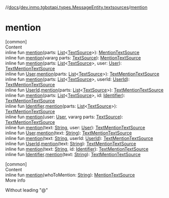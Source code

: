 //[docs](../../index.md)/[dev.inmo.tgbotapi.types.MessageEntity.textsources](index.md)/[mention](mention.md)



# mention  
[common]  
Content  
inline fun [mention](mention.md)(parts: [List](https://kotlinlang.org/api/latest/jvm/stdlib/kotlin.collections/-list/index.html)<[TextSource](../dev.inmo.tgbotapi.CommonAbstracts/-text-source/index.md)>): [MentionTextSource](-mention-text-source/index.md)  
inline fun [mention](mention.md)(vararg parts: [TextSource](../dev.inmo.tgbotapi.CommonAbstracts/-text-source/index.md)): [MentionTextSource](-mention-text-source/index.md)  
inline fun [mention](mention.md)(parts: [List](https://kotlinlang.org/api/latest/jvm/stdlib/kotlin.collections/-list/index.html)<[TextSource](../dev.inmo.tgbotapi.CommonAbstracts/-text-source/index.md)>, user: [User](../dev.inmo.tgbotapi.types/-user/index.md)): [TextMentionTextSource](-text-mention-text-source/index.md)  
inline fun [User](../dev.inmo.tgbotapi.types/-user/index.md).[mention](mention.md)(parts: [List](https://kotlinlang.org/api/latest/jvm/stdlib/kotlin.collections/-list/index.html)<[TextSource](../dev.inmo.tgbotapi.CommonAbstracts/-text-source/index.md)>): [TextMentionTextSource](-text-mention-text-source/index.md)  
inline fun [mention](mention.md)(parts: [List](https://kotlinlang.org/api/latest/jvm/stdlib/kotlin.collections/-list/index.html)<[TextSource](../dev.inmo.tgbotapi.CommonAbstracts/-text-source/index.md)>, userId: [UserId](../dev.inmo.tgbotapi.types/index.md#%5Bdev.inmo.tgbotapi.types%2FUserId%2F%2F%2FPointingToDeclaration%2F%5D%2FClasslikes%2F625018081)): [TextMentionTextSource](-text-mention-text-source/index.md)  
inline fun [UserId](../dev.inmo.tgbotapi.types/index.md#%5Bdev.inmo.tgbotapi.types%2FUserId%2F%2F%2FPointingToDeclaration%2F%5D%2FClasslikes%2F625018081).[mention](mention.md)(parts: [List](https://kotlinlang.org/api/latest/jvm/stdlib/kotlin.collections/-list/index.html)<[TextSource](../dev.inmo.tgbotapi.CommonAbstracts/-text-source/index.md)>): [TextMentionTextSource](-text-mention-text-source/index.md)  
inline fun [mention](mention.md)(parts: [List](https://kotlinlang.org/api/latest/jvm/stdlib/kotlin.collections/-list/index.html)<[TextSource](../dev.inmo.tgbotapi.CommonAbstracts/-text-source/index.md)>, id: [Identifier](../dev.inmo.tgbotapi.types/index.md#%5Bdev.inmo.tgbotapi.types%2FIdentifier%2F%2F%2FPointingToDeclaration%2F%5D%2FClasslikes%2F625018081)): [TextMentionTextSource](-text-mention-text-source/index.md)  
inline fun [Identifier](../dev.inmo.tgbotapi.types/index.md#%5Bdev.inmo.tgbotapi.types%2FIdentifier%2F%2F%2FPointingToDeclaration%2F%5D%2FClasslikes%2F625018081).[mention](mention.md)(parts: [List](https://kotlinlang.org/api/latest/jvm/stdlib/kotlin.collections/-list/index.html)<[TextSource](../dev.inmo.tgbotapi.CommonAbstracts/-text-source/index.md)>): [TextMentionTextSource](-text-mention-text-source/index.md)  
inline fun [mention](mention.md)(user: [User](../dev.inmo.tgbotapi.types/-user/index.md), vararg parts: [TextSource](../dev.inmo.tgbotapi.CommonAbstracts/-text-source/index.md)): [TextMentionTextSource](-text-mention-text-source/index.md)  
inline fun [mention](mention.md)(text: [String](https://kotlinlang.org/api/latest/jvm/stdlib/kotlin/-string/index.html), user: [User](../dev.inmo.tgbotapi.types/-user/index.md)): [TextMentionTextSource](-text-mention-text-source/index.md)  
inline fun [User](../dev.inmo.tgbotapi.types/-user/index.md).[mention](mention.md)(text: [String](https://kotlinlang.org/api/latest/jvm/stdlib/kotlin/-string/index.html)): [TextMentionTextSource](-text-mention-text-source/index.md)  
inline fun [mention](mention.md)(text: [String](https://kotlinlang.org/api/latest/jvm/stdlib/kotlin/-string/index.html), userId: [UserId](../dev.inmo.tgbotapi.types/index.md#%5Bdev.inmo.tgbotapi.types%2FUserId%2F%2F%2FPointingToDeclaration%2F%5D%2FClasslikes%2F625018081)): [TextMentionTextSource](-text-mention-text-source/index.md)  
inline fun [UserId](../dev.inmo.tgbotapi.types/index.md#%5Bdev.inmo.tgbotapi.types%2FUserId%2F%2F%2FPointingToDeclaration%2F%5D%2FClasslikes%2F625018081).[mention](mention.md)(text: [String](https://kotlinlang.org/api/latest/jvm/stdlib/kotlin/-string/index.html)): [TextMentionTextSource](-text-mention-text-source/index.md)  
inline fun [mention](mention.md)(text: [String](https://kotlinlang.org/api/latest/jvm/stdlib/kotlin/-string/index.html), id: [Identifier](../dev.inmo.tgbotapi.types/index.md#%5Bdev.inmo.tgbotapi.types%2FIdentifier%2F%2F%2FPointingToDeclaration%2F%5D%2FClasslikes%2F625018081)): [TextMentionTextSource](-text-mention-text-source/index.md)  
inline fun [Identifier](../dev.inmo.tgbotapi.types/index.md#%5Bdev.inmo.tgbotapi.types%2FIdentifier%2F%2F%2FPointingToDeclaration%2F%5D%2FClasslikes%2F625018081).[mention](mention.md)(text: [String](https://kotlinlang.org/api/latest/jvm/stdlib/kotlin/-string/index.html)): [TextMentionTextSource](-text-mention-text-source/index.md)  


[common]  
Content  
inline fun [mention](mention.md)(whoToMention: [String](https://kotlinlang.org/api/latest/jvm/stdlib/kotlin/-string/index.html)): [MentionTextSource](-mention-text-source/index.md)  
More info  


Without leading "@"

  




